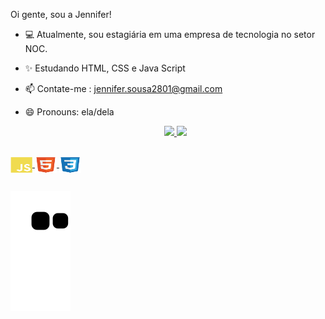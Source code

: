 Oi gente, sou a Jennifer! 

- 💻 Atualmente, sou estagiária em uma empresa de tecnologia no setor NOC.
- ✨ Estudando HTML, CSS e Java Script
- 📫 Contate-me : jennifer.sousa2801@gmail.com
- 😄 Pronouns: ela/dela

   <div align="center">
  <a href="https://github.com/jenni-fer-sousa">
  <img height="140em" src="https://github-readme-stats.vercel.app/api?username=jenni-fer-sousa&show_icons=true&theme=omni&include_all_commits=true&count_private=true"/>
  <img height="140em" src="https://github-readme-stats.vercel.app/api/top-langs/?username=jenni-fer-sousa&layout=compact&langs_count=7&theme=omni"/>
    
</div>
  
  <div style="display: inline_block"><br>
  <img align="center" alt="Jenni-Js" height="25" width="35" src="https://raw.githubusercontent.com/devicons/devicon/master/icons/javascript/javascript-plain.svg">
  <img align="center" alt="Jenni-HTML" height="25" width="35" src="https://raw.githubusercontent.com/devicons/devicon/master/icons/html5/html5-original.svg">
  <img align="center" alt="Jenni-CSS" height="25" width="35" src="https://raw.githubusercontent.com/devicons/devicon/master/icons/css3/css3-original.svg">
  
</div>
  
  ##
 
<div> 
   
 ![Snake animation](https://github.com/rafaballerini/rafaballerini/blob/output/github-contribution-grid-snake.svg)
 
</div>
